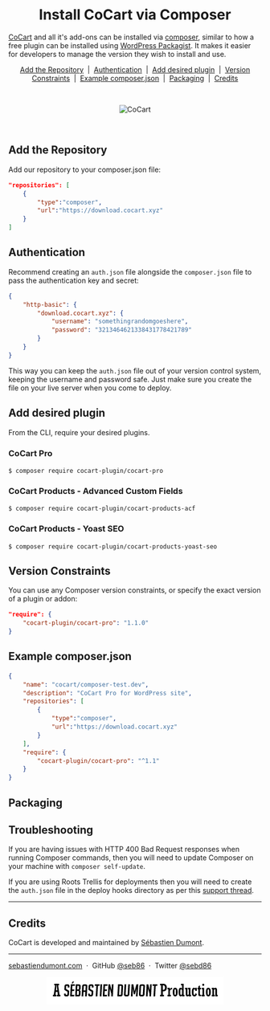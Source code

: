 <h1 align="center">Install CoCart via Composer</h1>

[CoCart](https://cocart.xyz) and all it's add-ons can be installed via [composer](https://getcomposer.org/), similar to how a free plugin can be installed using [WordPress Packagist](https://wpackagist.org/). It makes it easier for developers to manage the version they wish to install and use.

<p align="center">
	<a href="#add-the-repository">Add the Repository</a>
	&nbsp;|&nbsp;
	<a href="#authentication">Authentication</a>
	&nbsp;|&nbsp;
	<a href="#add-desired-plugin">Add desired plugin</a>
	&nbsp;|&nbsp;
	<a href="#version-constraints">Version Constraints</a>
	&nbsp;|&nbsp;
	<a href="#example-composer.json">Example composer.json</a>
	&nbsp;|&nbsp;
	<a href="#packaging">Packaging</a>
	&nbsp;|&nbsp;
	<a href="#credits">Credits</a>
</p>

<br>

<p align="center"><img src="https://raw.githubusercontent.com/co-cart/co-cart/master/.github/Logo-1024x534.png.webp" alt="CoCart" /></p>

<br>

## Add the Repository

Add our repository to your composer.json file:

```json
"repositories": [
    {
        "type":"composer",
        "url":"https://download.cocart.xyz"
    }
]
```

## Authentication

Recommend creating an `auth.json` file alongside the `composer.json` file to pass the authentication key and secret:

```json
{
	"http-basic": {
		"download.cocart.xyz": {
			"username": "somethingrandomgoeshere",
			"password": "3213464621338431778421789"
		}
	}
}
```

This way you can keep the `auth.json` file out of your version control system, keeping the username and password safe. Just make sure you create the file on your live server when you come to deploy.

## Add desired plugin

From the CLI, require your desired plugins.

### CoCart Pro

```
$ composer require cocart-plugin/cocart-pro
```

### CoCart Products - Advanced Custom Fields

```
$ composer require cocart-plugin/cocart-products-acf
```

### CoCart Products - Yoast SEO

```
$ composer require cocart-plugin/cocart-products-yoast-seo
```

## Version Constraints

You can use any Composer version constraints, or specify the exact version of a plugin or addon:

```json
"require": {
    "cocart-plugin/cocart-pro": "1.1.0"
}
```

## Example composer.json

```json
{
    "name": "cocart/composer-test.dev",
    "description": "CoCart Pro for WordPress site",
    "repositories": [
        {
            "type":"composer",
            "url":"https://download.cocart.xyz"
        }
    ],
    "require": {
        "cocart-plugin/cocart-pro": "^1.1"
    }
}
```

## Packaging

## Troubleshooting

If you are having issues with HTTP 400 Bad Request responses when running Composer commands, then you will need to update Composer on your machine with `composer self-update`.

If you are using Roots Trellis for deployments then you will need to create the `auth.json` file in the deploy hooks directory as per this [support thread](https://discourse.roots.io/t/interactive-console-authentication-for-3rd-party-repository-on-deploy/8592).

---

## Credits

CoCart is developed and maintained by [Sébastien Dumont](https://github.com/seb86).

---

[sebastiendumont.com](https://sebastiendumont.com) &nbsp;&middot;&nbsp;
GitHub [@seb86](https://github.com/seb86) &nbsp;&middot;&nbsp;
Twitter [@sebd86](https://twitter.com/sebd86)

<p align="center">
    <img src="https://raw.githubusercontent.com/seb86/my-open-source-readme-template/master/a-sebastien-dumont-production.png" width="353">
</p>